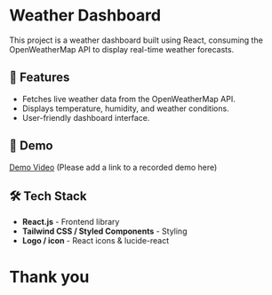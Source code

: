  

# Weather Dashboard

This project is a weather dashboard built using React, consuming the OpenWeatherMap API to display real-time weather forecasts.

## 🚀 Features

- Fetches live weather data from the OpenWeatherMap API.
- Displays temperature, humidity, and weather conditions.
- User-friendly dashboard interface.

## 📸 Demo

[Demo Video](#) (Please add a link to a recorded demo here)

## 🛠️ Tech Stack

- **React.js** - Frontend library
- **Tailwind CSS / Styled Components** - Styling
- **Logo / icon** - React icons & lucide-react
 
 # Thank you
